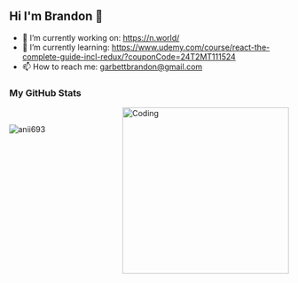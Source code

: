 ## Hi I'm Brandon 👋

- 🔭 I’m currently working on: https://n.world/
- 🌱 I’m currently learning: https://www.udemy.com/course/react-the-complete-guide-incl-redux/?couponCode=24T2MT111524
- 📫 How to reach me: garbettbrandon@gmail.com

<h3>My GitHub Stats</h3>
<img align="right" alt="Coding" width="300" src="https://cdn.dribbble.com/users/1277312/screenshots/14733298/media/39b1045e593737587dd60e42c8422d1f.gif" >
<br>
<p><img align="left" src="https://github-readme-stats.vercel.app/api/top-langs?username=anii693&show_icons=true&theme=dark&locale=en&layout=compact" alt="anii693" /></p>
